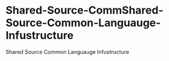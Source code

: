 # Shared-Source-CommShared-Source-Common-Languauge-Infustructure
Shared Source Common Languauge Infustructure
